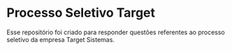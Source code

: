 # Processo Seletivo Target
Esse repositório foi criado para responder questões referentes ao processo seletivo da empresa Target Sistemas.
